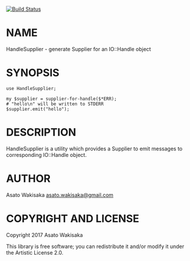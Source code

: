 [![Build Status](https://travis-ci.org/astj/p6-SupplierMaker-IO.svg?branch=master)](https://travis-ci.org/astj/p6-SupplierMaker-IO)

NAME
====

HandleSupplier - generate Supplier for an IO::Handle object

SYNOPSIS
========

    use HandleSupplier;

    my $supplier = supplier-for-handle($*ERR);
    # "hello\n" will be written to STDERR
    $supplier.emit("hello");

DESCRIPTION
===========

HandleSupplier is a utility which provides a Supplier to emit messages to corresponding IO::Handle object.

AUTHOR
======

Asato Wakisaka <asato.wakisaka@gmail.com>

COPYRIGHT AND LICENSE
=====================

Copyright 2017 Asato Wakisaka

This library is free software; you can redistribute it and/or modify it under the Artistic License 2.0.
